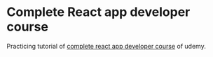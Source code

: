 # Complete React app developer course

Practicing tutorial of [complete react app developer course](https://www.udemy.com/the-complete-react-web-app-developer-course) of udemy.
